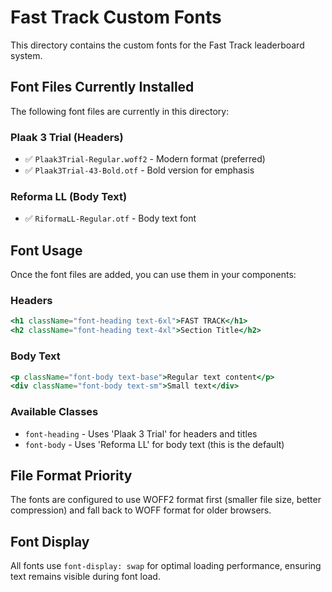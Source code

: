 # Fast Track Custom Fonts

This directory contains the custom fonts for the Fast Track leaderboard system.

## Font Files Currently Installed

The following font files are currently in this directory:

### Plaak 3 Trial (Headers)
- ✅ `Plaak3Trial-Regular.woff2` - Modern format (preferred)
- ✅ `Plaak3Trial-43-Bold.otf` - Bold version for emphasis

### Reforma LL (Body Text)
- ✅ `RiformaLL-Regular.otf` - Body text font

## Font Usage

Once the font files are added, you can use them in your components:

### Headers
```jsx
<h1 className="font-heading text-6xl">FAST TRACK</h1>
<h2 className="font-heading text-4xl">Section Title</h2>
```

### Body Text
```jsx
<p className="font-body text-base">Regular text content</p>
<div className="font-body text-sm">Small text</div>
```

### Available Classes
- `font-heading` - Uses 'Plaak 3 Trial' for headers and titles
- `font-body` - Uses 'Reforma LL' for body text (this is the default)

## File Format Priority

The fonts are configured to use WOFF2 format first (smaller file size, better compression) and fall back to WOFF format for older browsers.

## Font Display

All fonts use `font-display: swap` for optimal loading performance, ensuring text remains visible during font load.
